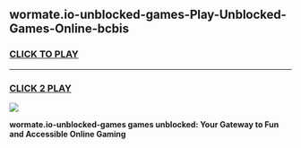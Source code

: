 
## wormate.io-unblocked-games-Play-Unblocked-Games-Online-bcbis
<h3>
<a href="https://premium76.site?title=wormate.io-unblocked-games&ref=25A">CLICK TO PLAY</a></h3>
<hr>

<h3>
<a href="https://premium76.site?title=wormate.io-unblocked-games&ref=25A">CLICK 2 PLAY</a>
  
</h3>

<a href="https://premium76.site?title=wormate.io-unblocked-games&ref=25A"><img src="https://clearcache.store/games.png"></a>


**wormate.io-unblocked-games games unblocked: Your Gateway to Fun and Accessible Online Gaming**
